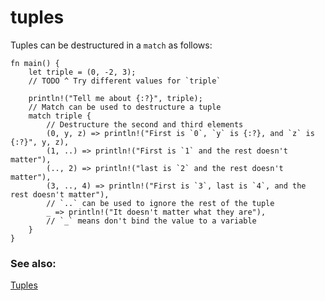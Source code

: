 # tuples

Tuples can be destructured in a `match` as follows:

```rust,editable
fn main() {
    let triple = (0, -2, 3);
    // TODO ^ Try different values for `triple`

    println!("Tell me about {:?}", triple);
    // Match can be used to destructure a tuple
    match triple {
        // Destructure the second and third elements
        (0, y, z) => println!("First is `0`, `y` is {:?}, and `z` is {:?}", y, z),
        (1, ..) => println!("First is `1` and the rest doesn't matter"),
        (.., 2) => println!("last is `2` and the rest doesn't matter"),
        (3, .., 4) => println!("First is `3`, last is `4`, and the rest doesn't matter"),
        // `..` can be used to ignore the rest of the tuple
        _ => println!("It doesn't matter what they are"),
        // `_` means don't bind the value to a variable
    }
}
```

### See also:

[Tuples](../../../primitives/tuples.md)
